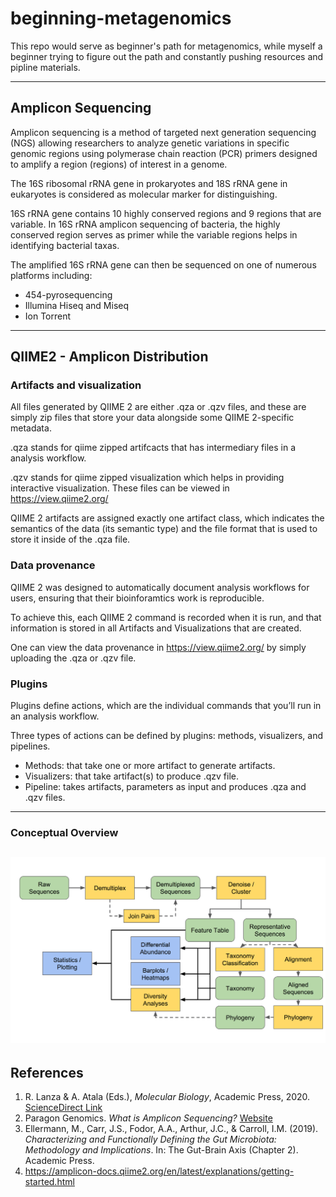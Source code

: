 # beginning-metagenomics

This repo would serve as beginner's path for metagenomics, while myself a beginner trying to figure out the path and constantly pushing resources and pipline materials.


---

## Amplicon Sequencing


Amplicon sequencing is a method of targeted next generation sequencing (NGS) allowing researchers to analyze genetic variations in specific genomic regions using polymerase chain reaction (PCR) primers designed to amplify a region (regions) of interest in a genome. 

The 16S ribosomal rRNA gene in prokaryotes and 18S rRNA gene in eukaryotes is considered as molecular marker for distinguishing.

16S rRNA gene contains 10 highly conserved regions and 9 regions that are variable. In 16S rRNA amplicon sequencing of bacteria, the highly conserved region serves as primer while the variable regions helps in identifying bacterial taxas.

The amplified 16S rRNA gene can then be sequenced on one of numerous platforms including:

- 454-pyrosequencing  
- Illumina Hiseq and Miseq  
- Ion Torrent 

---

## QIIME2 - Amplicon Distribution

### Artifacts and visualization

All files generated by QIIME 2 are either .qza or .qzv files, and these are simply zip files that store your data alongside some QIIME 2-specific metadata.

.qza stands for qiime zipped artifcacts that has intermediary files in a analysis workflow.

.qzv stands for qiime zipped visualization which helps in providing interactive visualization. These files can be viewed in https://view.qiime2.org/

QIIME 2 artifacts are assigned exactly one artifact class, which indicates the semantics of the data (its semantic type) and the file format that is used to store it inside of the .qza file.

### Data provenance

QIIME 2 was designed to automatically document analysis workflows for users, ensuring that their bioinforamtics work is reproducible. 

To achieve this, each QIIME 2 command is recorded when it is run, and that information is stored in all Artifacts and Visualizations that are created.

One can view the data provenance in https://view.qiime2.org/ by simply uploading the .qza or .qzv file.

### Plugins 

Plugins define actions, which are the individual commands that you’ll run in an analysis workflow. 

Three types of actions can be defined by plugins: methods, visualizers, and pipelines.

- Methods: that take one or more artifact to generate artifacts.
- Visualizers: that take artifact(s) to produce .qzv file.
- Pipeline: takes artifacts, parameters as input and produces .qza and .qzv files.

---

### Conceptual Overview

![workflow](concept-overview.webp)
---
## References

1. R. Lanza & A. Atala (Eds.), *Molecular Biology*, Academic Press, 2020. [ScienceDirect Link](https://www.sciencedirect.com/book/9780128132883/molecular-biology)  
2. Paragon Genomics. *What is Amplicon Sequencing?* [Website](https://www.paragongenomics.com/targeted-sequencing/amplicon-sequencing/#:~:text=What%20is%20Amplicon%20Sequencing?)  
3. Ellermann, M., Carr, J.S., Fodor, A.A., Arthur, J.C., & Carroll, I.M. (2019). *Characterizing and Functionally Defining the Gut Microbiota: Methodology and Implications*. In: The Gut-Brain Axis (Chapter 2). Academic Press.
4. https://amplicon-docs.qiime2.org/en/latest/explanations/getting-started.html

